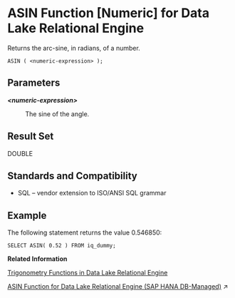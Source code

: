 <!-- loioa534668f84f2101599958685dfc4673b -->

# ASIN Function \[Numeric\] for Data Lake Relational Engine

Returns the arc-sine, in radians, of a number.



```
ASIN ( <numeric-expression> );
```



<a name="loioa534668f84f2101599958685dfc4673b__ASIN_parm1"/>

## Parameters


<dl>
<dt><b>

*<numeric-expression\>*

</b></dt>
<dd>

The sine of the angle.



</dd>
</dl>



<a name="loioa534668f84f2101599958685dfc4673b__ASIN_returns1"/>

## Result Set

DOUBLE



<a name="loioa534668f84f2101599958685dfc4673b__ASIN_standards1"/>

## Standards and Compatibility

-   SQL – vendor extension to ISO/ANSI SQL grammar



<a name="loioa534668f84f2101599958685dfc4673b__ASIN_example1"/>

## Example

The following statement returns the value 0.546850:

```
SELECT ASIN( 0.52 ) FROM iq_dummy;
```

**Related Information**  


[Trigonometry Functions in Data Lake Relational Engine](trigonometry-functions-in-data-lake-relational-engine-caafd14.md "Some numeric functions return trigonometric information.")

[ASIN Function for Data Lake Relational Engine (SAP HANA DB-Managed)](https://help.sap.com/viewer/a898e08b84f21015969fa437e89860c8/2024_1_QRC/en-US/a56e5e54ba234675b4a5c30b13e933e9.html "Returns the arc-sine, in radians, of a number.") :arrow_upper_right:

